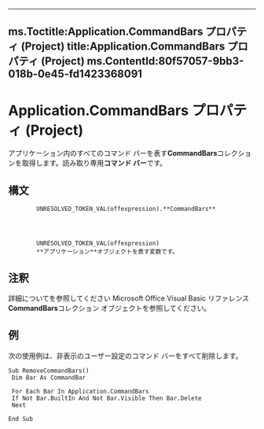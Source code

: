 

---
ms.Toctitle:Application.CommandBars プロパティ (Project)
title:Application.CommandBars プロパティ (Project)
ms.ContentId:80f57057-9bb3-018b-0e45-fd1423368091
---
# Application.CommandBars プロパティ (Project)




アプリケーション内のすべてのコマンド バーを表す**CommandBars**コレクションを取得します。読み取り専用**コマンド バー**です。

## 構文

            UNRESOLVED_TOKEN_VAL(offexpression).**CommandBars**




            UNRESOLVED_TOKEN_VAL(offexpression)
            **アプリケーション**オブジェクトを表す変数です。



## 注釈
詳細についてを参照してください Microsoft Office Visual Basic リファレンス**CommandBars**コレクション オブジェクトを参照してください。



## 例
次の使用例は、非表示のユーザー設定のコマンド バーをすべて削除します。

```vba
Sub RemoveCommandBars() 
 Dim Bar As CommandBar 
 
 For Each Bar In Application.CommandBars 
 If Not Bar.BuiltIn And Not Bar.Visible Then Bar.Delete 
 Next 
 
End Sub
```





